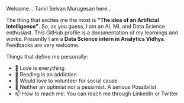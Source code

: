 Welcome... Tamil Selvan Murugesan here..

The thing that excites me the most is **"The idea of an Artificial Intelligence"**. So, as you guess, I am an AI, ML and Data Science enthusiast.
This GitHub profile is a documentation of my learnings and works.
Presently I am a **Data Science intern in Analytics Vidhya**. 
Feedbacks are very welcome.



Things that define me personally:
- 💞️ Love is everything
- 🌱 Reading is an addiction. 
- 🙌 Would love to volunteer for social cause
- 👀 Neither an optimist nor a pessimist. A serious Possibilist
- 📫 How to reach me: You can reach me through LinkedIn or Twitter







<!---
Tamilhp/Tamilhp is a ✨ special ✨ repository because its `README.md` (this file) appears on your GitHub profile.
You can click the Preview link to take a look at your changes.
--->
